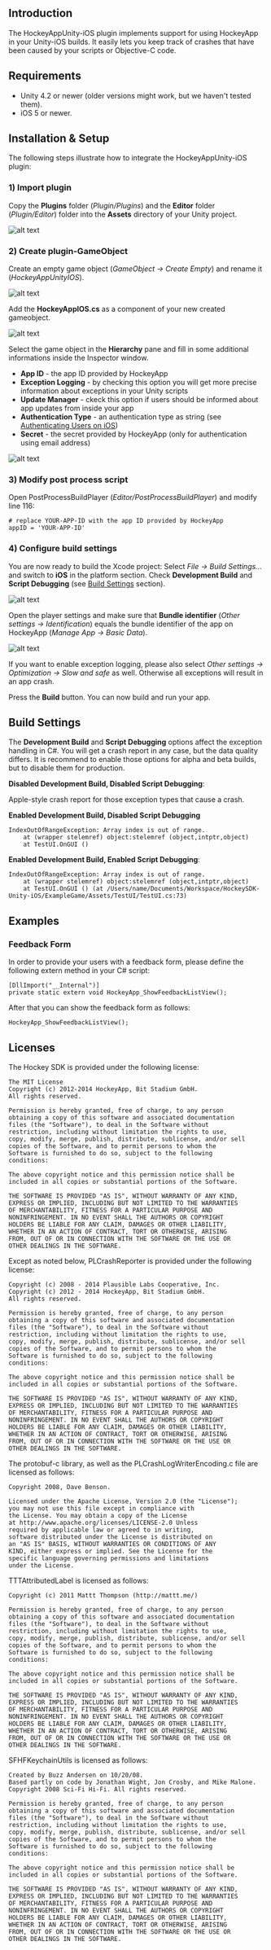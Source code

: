 ## Introduction 

The HockeyAppUnity-iOS plugin implements support for using HockeyApp in your Unity-iOS builds. It easily lets you keep track of crashes that have been caused by your scripts or Objective-C code.

## Requirements

* Unity 4.2 or newer (older versions might work, but we haven't tested them).
* iOS 5 or newer.

## Installation & Setup

The following steps illustrate how to integrate the HockeyAppUnity-iOS plugin:

### 1) Import plugin
Copy the **Plugins** folder (*Plugin/Plugins*) and the **Editor** folder (*Plugin/Editor*) folder into the **Assets** directory of your Unity project.

![alt text](Documentation/01_add_plugin.png  "Add plugin folders")

### 2) Create plugin-GameObject
Create an empty game object (*GameObject -> Create Empty*) and rename it (*HockeyAppUnityIOS*).

![alt text](Documentation/02_add_script.png "Rename gameobject")

Add the **HockeyAppIOS.cs** as a component of your new created gameobject.

![alt text](Documentation/03_add_component.png "Add script as component")

Select the game object in the **Hierarchy** pane and fill in some additional informations inside the Inspector window. 

* **App ID** - the app ID provided by HockeyApp
* **Exception Logging** - by checking this option you will get more precise information about exceptions in your Unity scripts
* **Update Manager** - ckeck this option if users should be informed about app updates from inside your app
* **Authentication Type** - an authentication type as string (see [Authenticating Users on iOS](http://support.hockeyapp.net/kb/client-integration-ios-mac-os-x/authenticating-users-on-ios))
* **Secret** - the secret provided by HockeyApp (only for authentication using email address)

![alt text](Documentation/04_script_vars.png "Configure script")

### 3) Modify post process script
Open PostProcessBuildPlayer (*Editor/PostProcessBuildPlayer*) and modify line 116:
		
	# replace YOUR-APP-ID with the app ID provided by HockeyApp
	appID = 'YOUR-APP-ID'

### 4) Configure build settings

You are now ready to build the Xcode project: Select *File -> Build Settings...* and switch to **iOS** in the platform section. Check **Development Build** and **Script Debugging** (see [Build Settings](#build_settings) section).

![alt text](Documentation/06_build_settings.png "Configure build settings")

Open the player settings and make sure that **Bundle identifier** (*Other settings -> Identification*) equals the bundle identifier of the app on HockeyApp (*Manage App -> Basic Data*).

![alt text](Documentation/07_player_settings.png?raw=true "Configure player settings")

If you want to enable exception logging, please also select *Other settings -> Optimization -> Slow and safe* as well. Otherwise all exceptions will result in an app crash.

Press the **Build** button. You can now build and run your app.

## <a name="build_settings"></a>Build Settings ##

The **Development Build** and **Script Debugging** options affect the exception handling in C#. You will get a crash report in any case, but the data quality differs. It is recommend to enable those options for alpha and beta builds, but to disable them for production.

**Disabled Development Build, Disabled Script Debugging**:
	
Apple-style crash report for those exception types that cause a crash.

**Enabled Development Build, Disabled Script Debugging**

	IndexOutOfRangeException: Array index is out of range.
 		at (wrapper stelemref) object:stelemref (object,intptr,object)
 		at TestUI.OnGUI ()
 		
**Enabled Development Build, Enabled Script Debugging**:

	IndexOutOfRangeException: Array index is out of range.
 		at (wrapper stelemref) object:stelemref (object,intptr,object)
 		at TestUI.OnGUI () (at /Users/name/Documents/Workspace/HockeySDK-Unity-iOS/ExampleGame/Assets/TestUI/TestUI.cs:73)
 		
## Examples

### Feedback Form

In order to provide your users with a feedback form, please define the following extern method in your C# script: 
	
	[DllImport("__Internal")]
	private static extern void HockeyApp_ShowFeedbackListView();
	
After that you can show the feedback form as follows:
	
	HockeyApp_ShowFeedbackListView(); 
	
## Licenses

The Hockey SDK is provided under the following license:

    The MIT License
    Copyright (c) 2012-2014 HockeyApp, Bit Stadium GmbH.
    All rights reserved.
	
    Permission is hereby granted, free of charge, to any person
    obtaining a copy of this software and associated documentation
    files (the "Software"), to deal in the Software without
    restriction, including without limitation the rights to use,
    copy, modify, merge, publish, distribute, sublicense, and/or sell
    copies of the Software, and to permit persons to whom the
    Software is furnished to do so, subject to the following
    conditions:

    The above copyright notice and this permission notice shall be
    included in all copies or substantial portions of the Software.
	
    THE SOFTWARE IS PROVIDED "AS IS", WITHOUT WARRANTY OF ANY KIND,
    EXPRESS OR IMPLIED, INCLUDING BUT NOT LIMITED TO THE WARRANTIES
    OF MERCHANTABILITY, FITNESS FOR A PARTICULAR PURPOSE AND
    NONINFRINGEMENT. IN NO EVENT SHALL THE AUTHORS OR COPYRIGHT
    HOLDERS BE LIABLE FOR ANY CLAIM, DAMAGES OR OTHER LIABILITY,
    WHETHER IN AN ACTION OF CONTRACT, TORT OR OTHERWISE, ARISING
    FROM, OUT OF OR IN CONNECTION WITH THE SOFTWARE OR THE USE OR
    OTHER DEALINGS IN THE SOFTWARE.

Except as noted below, PLCrashReporter 
is provided under the following license:

    Copyright (c) 2008 - 2014 Plausible Labs Cooperative, Inc.
    Copyright (c) 2012 - 2014 HockeyApp, Bit Stadium GmbH.
    All rights reserved.

    Permission is hereby granted, free of charge, to any person
    obtaining a copy of this software and associated documentation
    files (the "Software"), to deal in the Software without
    restriction, including without limitation the rights to use,
    copy, modify, merge, publish, distribute, sublicense, and/or sell
    copies of the Software, and to permit persons to whom the
    Software is furnished to do so, subject to the following
    conditions:

    The above copyright notice and this permission notice shall be
    included in all copies or substantial portions of the Software.

    THE SOFTWARE IS PROVIDED "AS IS", WITHOUT WARRANTY OF ANY KIND,
    EXPRESS OR IMPLIED, INCLUDING BUT NOT LIMITED TO THE WARRANTIES
    OF MERCHANTABILITY, FITNESS FOR A PARTICULAR PURPOSE AND
    NONINFRINGEMENT. IN NO EVENT SHALL THE AUTHORS OR COPYRIGHT
    HOLDERS BE LIABLE FOR ANY CLAIM, DAMAGES OR OTHER LIABILITY,
    WHETHER IN AN ACTION OF CONTRACT, TORT OR OTHERWISE, ARISING
    FROM, OUT OF OR IN CONNECTION WITH THE SOFTWARE OR THE USE OR
    OTHER DEALINGS IN THE SOFTWARE.

The protobuf-c library, as well as the PLCrashLogWriterEncoding.c
file are licensed as follows:

    Copyright 2008, Dave Benson.

    Licensed under the Apache License, Version 2.0 (the "License");
    you may not use this file except in compliance with
    the License. You may obtain a copy of the License
    at http://www.apache.org/licenses/LICENSE-2.0 Unless
    required by applicable law or agreed to in writing,
    software distributed under the License is distributed on
    an "AS IS" BASIS, WITHOUT WARRANTIES OR CONDITIONS OF ANY
    KIND, either express or implied. See the License for the
    specific language governing permissions and limitations
    under the License.

TTTAttributedLabel is licensed as follows:

    Copyright (c) 2011 Mattt Thompson (http://mattt.me/)
    
    Permission is hereby granted, free of charge, to any person
    obtaining a copy of this software and associated documentation
    files (the "Software"), to deal in the Software without
    restriction, including without limitation the rights to use,
    copy, modify, merge, publish, distribute, sublicense, and/or sell
    copies of the Software, and to permit persons to whom the
    Software is furnished to do so, subject to the following
    conditions:

    The above copyright notice and this permission notice shall be
    included in all copies or substantial portions of the Software.

    THE SOFTWARE IS PROVIDED "AS IS", WITHOUT WARRANTY OF ANY KIND,
    EXPRESS OR IMPLIED, INCLUDING BUT NOT LIMITED TO THE WARRANTIES
    OF MERCHANTABILITY, FITNESS FOR A PARTICULAR PURPOSE AND
    NONINFRINGEMENT. IN NO EVENT SHALL THE AUTHORS OR COPYRIGHT
    HOLDERS BE LIABLE FOR ANY CLAIM, DAMAGES OR OTHER LIABILITY,
    WHETHER IN AN ACTION OF CONTRACT, TORT OR OTHERWISE, ARISING
    FROM, OUT OF OR IN CONNECTION WITH THE SOFTWARE OR THE USE OR
    OTHER DEALINGS IN THE SOFTWARE.

SFHFKeychainUtils is licensed as follows:

    Created by Buzz Andersen on 10/20/08.
    Based partly on code by Jonathan Wight, Jon Crosby, and Mike Malone.
    Copyright 2008 Sci-Fi Hi-Fi. All rights reserved.
    
    Permission is hereby granted, free of charge, to any person
    obtaining a copy of this software and associated documentation
    files (the "Software"), to deal in the Software without
    restriction, including without limitation the rights to use,
    copy, modify, merge, publish, distribute, sublicense, and/or sell
    copies of the Software, and to permit persons to whom the
    Software is furnished to do so, subject to the following
    conditions:

    The above copyright notice and this permission notice shall be
    included in all copies or substantial portions of the Software.

    THE SOFTWARE IS PROVIDED "AS IS", WITHOUT WARRANTY OF ANY KIND,
    EXPRESS OR IMPLIED, INCLUDING BUT NOT LIMITED TO THE WARRANTIES
    OF MERCHANTABILITY, FITNESS FOR A PARTICULAR PURPOSE AND
    NONINFRINGEMENT. IN NO EVENT SHALL THE AUTHORS OR COPYRIGHT
    HOLDERS BE LIABLE FOR ANY CLAIM, DAMAGES OR OTHER LIABILITY,
    WHETHER IN AN ACTION OF CONTRACT, TORT OR OTHERWISE, ARISING
    FROM, OUT OF OR IN CONNECTION WITH THE SOFTWARE OR THE USE OR
    OTHER DEALINGS IN THE SOFTWARE.
